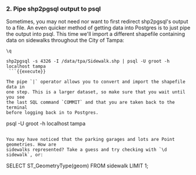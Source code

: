 ### 2. Pipe shp2pgsql output to psql

Sometimes, you may not need nor want to first redirect shp2pgsql's output to a 
file. An even quicker method of getting data into Postgres is to just pipe the 
output into psql. This time we'll import a different shapefile containing 
data on sidewalks throughout the City of Tampa:

```
\q

shp2pgsql -s 4326 -I /data/tpa/Sidewalk.shp | psql -U groot -h localhost tampa
 ```{{execute}}

The pipe `|` operator allows you to convert and import the shapefile data in 
one step. This is a larger dataset, so make sure that you wait until you see 
the last SQL command `COMMIT` and that you are taken back to the terminal 
before logging back in to Postgres.

```
psql -U groot -h localhost tampa
```{{execute}}

You may have noticed that the parking garages and lots are Point geometries. How are 
sidewalks represented? Take a guess and try checking with `\d sidewalk`, or:

```
SELECT ST_GeometryType(geom) FROM sidewalk LIMIT 1;
```{{execute}}
